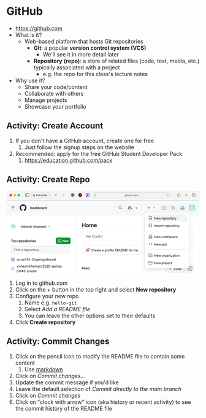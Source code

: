 # GitHub

- https://github.com
- What is it?
  - Web-based platform that hosts Git repositories
    - **Git**: a popular **version control system (VCS)**
      - We'll see it in more detail later
    - **Repository** **(repo)**: a store of related files (code, text, media, etc.) typically associated with a project
      - e.g. the repo for this class's lecture notes
- Why use it?
  - Share your code/content
  - Collaborate with others
  - Manage projects
  - Showcase your portfolio

## Activity: Create Account

1. If you don't have a GitHub account, create one for free
   1. Just follow the signup steps on the website
2. Recommended: apply for the free GitHub Student Developer Pack
   1. https://education.github.com/pack

## Activity: Create Repo

![alt text](../media/image.png)

1. Log in to github.com
2. Click on the + button in the top right and select **New repository**
3. Configure your new repo
   1. Name e.g. `hello-git`
   2. Select *Add a README file*
   3. You can leave the other options set to their defaults
4. Click **Create repository**

## Activity: Commit Changes

1. Click on the pencil icon to modify the README file to contain some content
   1. Use [markdown](https://docs.github.com/en/get-started/writing-on-github/getting-started-with-writing-and-formatting-on-github/basic-writing-and-formatting-syntax)
2. Click on *Commit changes...*
3. Update the commit message if you'd like
4. Leave the default selection of *Commit directly to the main branch*
5. Click on *Commit changes*
6. Click on "clock with arrow" icon (aka history or recent activity) to see the commit history of the README file